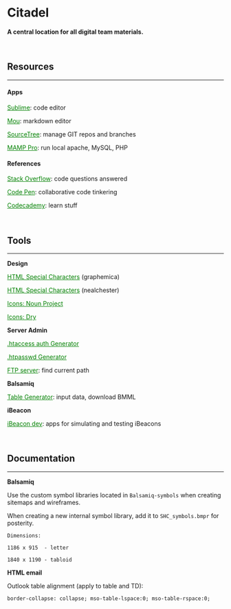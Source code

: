 Citadel
=======

<b>A central location for all digital team materials.</b>

<br>


## Resources

---

#### Apps

<a href="http://www.sublimetext.com/" style="color:green;">Sublime</a>: code editor

<a href="http://25.io/mou/" style="color:green;">Mou</a>: markdown editor

<a href="https://www.sourcetreeapp.com/" style="color:green;">SourceTree</a>: manage GIT repos and branches

<a href="https://www.mamp.info/en/mamp-pro/" style="color:green;">MAMP Pro</a>: run local apache, MySQL, PHP

#### References

<a href="http://stackoverflow.com/" style="color:green;">Stack Overflow</a>: code questions answered

<a href="http://codepen.io/" style="color:green;">Code Pen</a>: collaborative code tinkering

<a href="http://www.codecademy.com/" style="color:green;">Codecademy</a>: learn stuff

<br>


## Tools
---
<b>Design</b>

<a href="http://graphemica.com/" style="color:green;">HTML Special Characters</a> (graphemica)

<a href="http://nealchester.com/special-characters/" style="color:green;">HTML Special Characters</a> (nealchester)

<a href="https://thenounproject.com/" style="color:green;">Icons: Noun Project</a>

<a href="http://dryicons.com/free-icons/" style="color:green;">Icons: Dry</a>

<b>Server Admin</b>

<a href="http://www.htaccesstools.com/htaccess-authentication/" style="color:green;">.htaccess auth Generator</a>

<a href="http://www.htaccesstools.com/htpasswd-generator/" style="color:green;">.htpasswd Generator</a>

<a href="http://www.htaccesstools.com/articles/full-path-to-file-using-php/" style="color:green;">FTP server</a>: find current path

<b>Balsamiq</b>

<a href="http://truben.no/table/" style="color:green;">Table Generator</a>: input data, download BMML

<b>iBeacon</b>

<a href="http://developer.radiusnetworks.com/ibeacon/" style="color:green;">iBeacon dev</a>: apps for simulating and testing iBeacons

<br>


## Documentation
---

<b>Balsamiq</b>

Use the custom symbol libraries located in `Balsamiq-symbols` when creating sitemaps and wireframes.

When creating a new internal symbol library, add it to `SHC_symbols.bmpr` for posterity.

	Dimensions:

	1186 x 915  - letter

	1840 x 1190 - tabloid

<b>HTML email</b>

Outlook table alignment (apply to table and TD):

	border-collapse: collapse; mso-table-lspace:0; mso-table-rspace:0;
